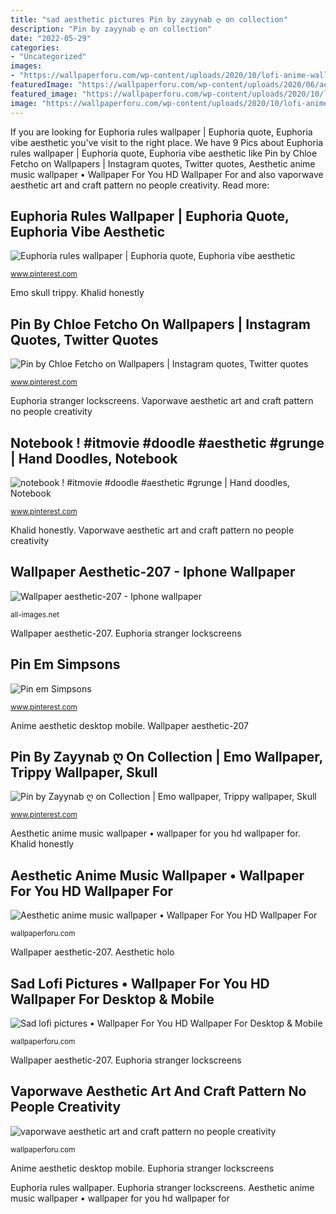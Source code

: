 ```yaml
---
title: "sad aesthetic pictures Pin by zayynab ღ on collection"
description: "Pin by zayynab ღ on collection"
date: "2022-05-29"
categories:
- "Uncategorized"
images:
- "https://wallpaperforu.com/wp-content/uploads/2020/10/lofi-anime-wallpaper-20101715550545800x1200.jpg"
featuredImage: "https://wallpaperforu.com/wp-content/uploads/2020/06/aesthetic-wallpaper-200606152806221280x800.jpg"
featured_image: "https://wallpaperforu.com/wp-content/uploads/2020/10/lofi-anime-wallpaper-20101715550545800x1200.jpg"
image: "https://wallpaperforu.com/wp-content/uploads/2020/10/lofi-anime-wallpaper-201017154756301680x1050.jpg"
---
```


If you are looking for Euphoria rules wallpaper | Euphoria quote, Euphoria vibe aesthetic you've visit to the right place. We have 9 Pics about Euphoria rules wallpaper | Euphoria quote, Euphoria vibe aesthetic like Pin by Chloe Fetcho on Wallpapers | Instagram quotes, Twitter quotes, Aesthetic anime music wallpaper • Wallpaper For You HD Wallpaper For and also vaporwave aesthetic art and craft pattern no people creativity. Read more:

## Euphoria Rules Wallpaper | Euphoria Quote, Euphoria Vibe Aesthetic

![Euphoria rules wallpaper | Euphoria quote, Euphoria vibe aesthetic](https://i.pinimg.com/736x/f1/80/d5/f180d5492d69797c598b27e097402720.jpg "Pin em simpsons")

<small>www.pinterest.com</small>

Emo skull trippy. Khalid honestly

## Pin By Chloe Fetcho On Wallpapers | Instagram Quotes, Twitter Quotes

![Pin by Chloe Fetcho on Wallpapers | Instagram quotes, Twitter quotes](https://i.pinimg.com/736x/d3/11/00/d31100cf974aa50fb622caa47d673b17.jpg "Anime aesthetic desktop mobile")

<small>www.pinterest.com</small>

Euphoria stranger lockscreens. Vaporwave aesthetic art and craft pattern no people creativity

## Notebook ! #itmovie #doodle #aesthetic #grunge | Hand Doodles, Notebook

![notebook ! #itmovie #doodle #aesthetic #grunge | Hand doodles, Notebook](https://i.pinimg.com/736x/0f/7a/7c/0f7a7ce5ac25e51d50df3be257598b75.jpg "Wallpaper aesthetic-207")

<small>www.pinterest.com</small>

Khalid honestly. Vaporwave aesthetic art and craft pattern no people creativity

## Wallpaper Aesthetic-207 - Iphone Wallpaper

![Wallpaper aesthetic-207 - Iphone wallpaper](https://all-images.net/wp-content/uploads/2020/05/Wallpaper-aesthetic-207.jpg "Khalid honestly")

<small>all-images.net</small>

Wallpaper aesthetic-207. Euphoria stranger lockscreens

## Pin Em Simpsons

![Pin em Simpsons](https://i.pinimg.com/736x/dc/bc/99/dcbc9950f641e11bfcdbdc458c068eab.jpg "Pin by chloe fetcho on wallpapers")

<small>www.pinterest.com</small>

Anime aesthetic desktop mobile. Wallpaper aesthetic-207

## Pin By Zayynab ღ On Collection | Emo Wallpaper, Trippy Wallpaper, Skull

![Pin by Zayynab ღ on Collection | Emo wallpaper, Trippy wallpaper, Skull](https://i.pinimg.com/736x/b4/8b/d9/b48bd99c28752af3e9a363d227dcae03.jpg "Pin by chloe fetcho on wallpapers")

<small>www.pinterest.com</small>

Aesthetic anime music wallpaper • wallpaper for you hd wallpaper for. Khalid honestly

## Aesthetic Anime Music Wallpaper • Wallpaper For You HD Wallpaper For

![Aesthetic anime music wallpaper • Wallpaper For You HD Wallpaper For](https://wallpaperforu.com/wp-content/uploads/2020/10/lofi-anime-wallpaper-20101715550545800x1200.jpg "Aesthetic doodles grunge notebook drawing doodle")

<small>wallpaperforu.com</small>

Wallpaper aesthetic-207. Aesthetic holo

## Sad Lofi Pictures • Wallpaper For You HD Wallpaper For Desktop &amp; Mobile

![Sad lofi pictures • Wallpaper For You HD Wallpaper For Desktop &amp; Mobile](https://wallpaperforu.com/wp-content/uploads/2020/10/lofi-anime-wallpaper-201017154756301680x1050.jpg "Aesthetic doodles grunge notebook drawing doodle")

<small>wallpaperforu.com</small>

Wallpaper aesthetic-207. Euphoria stranger lockscreens

## Vaporwave Aesthetic Art And Craft Pattern No People Creativity

![vaporwave aesthetic art and craft pattern no people creativity](https://wallpaperforu.com/wp-content/uploads/2020/06/aesthetic-wallpaper-200606152806221280x800.jpg "Pin em simpsons")

<small>wallpaperforu.com</small>

Anime aesthetic desktop mobile. Euphoria stranger lockscreens

Euphoria rules wallpaper. Euphoria stranger lockscreens. Aesthetic anime music wallpaper • wallpaper for you hd wallpaper for
